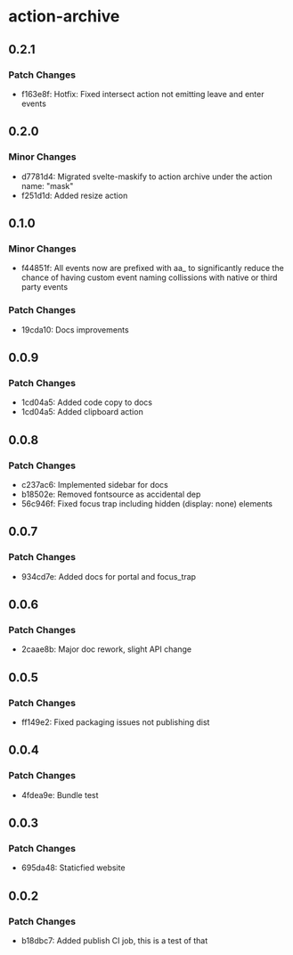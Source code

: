 # action-archive

## 0.2.1

### Patch Changes

- f163e8f: Hotfix: Fixed intersect action not emitting leave and enter events

## 0.2.0

### Minor Changes

- d7781d4: Migrated svelte-maskify to action archive under the action name: "mask"
- f251d1d: Added resize action

## 0.1.0

### Minor Changes

- f44851f: All events now are prefixed with aa\_ to significantly reduce the chance of having custom event naming collissions with native or third party events

### Patch Changes

- 19cda10: Docs improvements

## 0.0.9

### Patch Changes

- 1cd04a5: Added code copy to docs
- 1cd04a5: Added clipboard action

## 0.0.8

### Patch Changes

- c237ac6: Implemented sidebar for docs
- b18502e: Removed fontsource as accidental dep
- 56c946f: Fixed focus trap including hidden (display: none) elements

## 0.0.7

### Patch Changes

- 934cd7e: Added docs for portal and focus_trap

## 0.0.6

### Patch Changes

- 2caae8b: Major doc rework, slight API change

## 0.0.5

### Patch Changes

- ff149e2: Fixed packaging issues not publishing dist

## 0.0.4

### Patch Changes

- 4fdea9e: Bundle test

## 0.0.3

### Patch Changes

- 695da48: Staticfied website

## 0.0.2

### Patch Changes

- b18dbc7: Added publish CI job, this is a test of that
